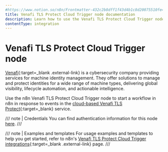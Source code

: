 ```yaml
---
#https://www.notion.so/n8n/Frontmatter-432c2b8dff1f43d4b1c8d20075510fe4
title: Venafi TLS Protect Cloud Trigger node documentation
description: Learn how to use the Venafi TLS Protect Cloud Trigger node in n8n. Follow technical documentation to integrate Venafi TLS Protect Cloud Trigger node into your workflows.
contentType: integration
---
```


# Venafi TLS Protect Cloud Trigger node

[Venafi](https://www.venafi.com/){:target=_blank .external-link} is a cybersecurity company providing services for machine identity management. They offer solutions to manage and protect identities for a wide range of machine types, delivering global visibility, lifecycle automation, and actionable intelligence.

Use the n8n Venafi TLS Protect Cloud Trigger node to start a workflow in n8n in response to events in the [cloud-based Venafi TLS Protect](https://vaas.venafi.com/){:target=_blank} service.

/// note | Credentials
You can find authentication information for this node [here](/integrations/builtin/credentials/venafitlsprotectcloud/).
///

///  note  | Examples and templates
For usage examples and templates to help you get started, refer to n8n's [Venafi TLS Protect Cloud Trigger integrations](https://n8n.io/integrations/venafi-tls-protect-cloud-trigger/){:target=_blank .external-link} page.
///
